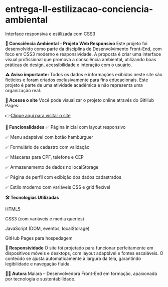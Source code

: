 # entrega-II-estilizacao-conciencia-ambiental
Interface responsiva e estilizada com CSS3

**🌿 Consciência Ambiental – Projeto Web Responsivo**
Este projeto foi desenvolvido como parte da disciplina de Desenvolvimento Front-End, com foco em CSS3 moderno e responsividade. A proposta é criar uma interface visual profissional que promova a consciência ambiental, utilizando boas práticas de design, acessibilidade e interação com o usuário.

**⚠️ Aviso importante:** Todos os dados e informações exibidos neste site são fictícios e foram criados exclusivamente para fins educacionais. Este projeto é parte de uma atividade acadêmica e não representa uma organização real.

**🔗 Acesse o site**
Você pode visualizar o projeto online através do GitHub Pages:

👉[Clique aqui para visitar o site](https://19m20.github.io/entrega-II-estilizacao-conciencia-ambiental/)


**📌 Funcionalidades**
✅ Página inicial com layout responsivo

✅ Menu adaptável com botão hambúrguer

✅ Formulário de cadastro com validação

✅ Máscaras para CPF, telefone e CEP

✅ Armazenamento de dados no localStorage

✅ Página de perfil com exibição dos dados cadastrados

✅ Estilo moderno com variáveis CSS e grid flexível

**🛠️ Tecnologias Utilizadas**

HTML5

CSS3 (com variáveis e media queries)

JavaScript (DOM, eventos, localStorage)

GitHub Pages para hospedagem

**📱 Responsividade**
O site foi projetado para funcionar perfeitamente em dispositivos móveis e desktops, com layout adaptável e fontes escaláveis. O conteúdo se ajusta automaticamente à largura da tela, garantindo legibilidade e navegação fluida.

**👩‍💻 Autora**
Maiara – Desenvolvedora Front-End em formação, apaixonada por tecnologia e sustentabilidade.
